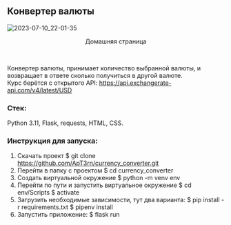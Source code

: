 ## Конвертер валюты

![2023-07-10_22-01-35](https://github.com/ApT3rn/currency_converter_flask/assets/96689510/20e0d502-63c1-4580-a898-14c6dc81a704)
<p align=center>Домашняя страница</p>
<br>

Конвертер валюты, принимает количество выбранной валюты, 
и возвращает в ответе сколько получиться в другой валюте.<br>
Курс берётся с открытого API: https://api.exchangerate-api.com/v4/latest/USD

### Стек:

Python 3.11, Flask, requests, HTML, CSS.

### Инструкция для запуска:
1. Скачать проект
   $ git clone https://github.com/ApT3rn/currency_converter.git
2. Перейти в папку с проектом
   $ cd currency_converter
3. Создать виртуальной окружение
   $ python -m venv env
4. Перейти по пути и запустить виртуальное окружение
   $ cd env/Scripts
   $ activate
5. Загрузить необходимые зависимости, тут два варианта:
   $ pip install -r requirements.txt
   $ pipenv install
6. Запустить приложение:
   $ flask run
